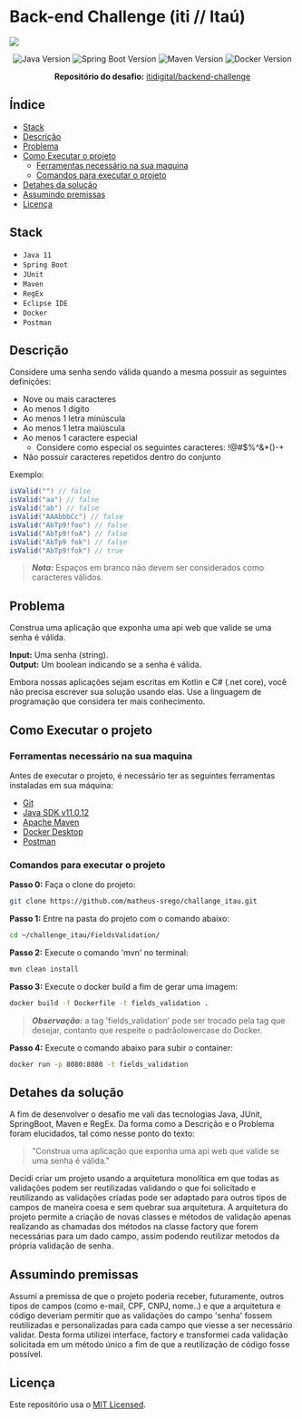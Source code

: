 # Back-end Challenge (iti // Itaú)

<img src="https://comoinvestirdinheiro.com/wp-content/uploads/2021/12/iti-itau.jpg"> 

<div align="center">

![Java Version](https://img.shields.io/badge/Java-v11-important)
![Spring Boot Version](https://img.shields.io/badge/Spring%20Boot-v2.6.2-green)
![Maven Version](https://img.shields.io/badge/maven-v3.8.4-brightgreen)
![Docker Version](https://img.shields.io/badge/Docker-v20.10.11-blue)
 
</div>

<div align="center">

**Repositório do desafio:** [itidigital/backend-challenge](https://github.com/itidigital/backend-challenge)

</div>

## Índice
 - [Stack](https://github.com/matheus-srego/challenge_itau#stack)
 - [Descrição](https://github.com/matheus-srego/challenge_itau#descri%C3%A7%C3%A3o)
 - [Problema](https://github.com/matheus-srego/challenge_itau#problema)
 - [Como Executar o projeto](https://github.com/matheus-srego/challenge_itau#como-executar-o-projeto)
    - [Ferramentas necessário na sua maquina](https://github.com/matheus-srego/challenge_itau#ferramentas-necess%C3%A1rio-na-sua-maquina)
    - [Comandos para executar o projeto](https://github.com/matheus-srego/challenge_itau#comandos-para-executar-o-projeto)
 - [Detahes da solução](https://github.com/matheus-srego/challenge_itau#detahes-da-solu%C3%A7%C3%A3o)
 - [Assumindo premissas](https://github.com/matheus-srego/challange_itau#assumindo-premissas)
 - [Licença](https://github.com/matheus-srego/challenge_itau#licen%C3%A7a)

## Stack

 - ```Java 11```
 - ```Spring Boot```
 - ```JUnit```
 - ```Maven```
 - ```RegEx```
 - ```Eclipse IDE```
 - ```Docker```
 - ```Postman```

## Descrição

Considere uma senha sendo válida quando a mesma possuir as seguintes definições:

- Nove ou mais caracteres
- Ao menos 1 dígito
- Ao menos 1 letra minúscula
- Ao menos 1 letra maiúscula
- Ao menos 1 caractere especial
  - Considere como especial os seguintes caracteres: !@#$%^&*()-+
- Não possuir caracteres repetidos dentro do conjunto

Exemplo:  

```java
isValid("") // false  
isValid("aa") // false  
isValid("ab") // false  
isValid("AAAbbbCc") // false  
isValid("AbTp9!foo") // false  
isValid("AbTp9!foA") // false
isValid("AbTp9 fok") // false
isValid("AbTp9!fok") // true
```

> **_Nota:_**  Espaços em branco não devem ser considerados como caracteres válidos.

## Problema

Construa uma aplicação que exponha uma api web que valide se uma senha é válida.

**Input:** Uma senha (string).  
**Output:** Um boolean indicando se a senha é válida.

Embora nossas aplicações sejam escritas em Kotlin e C# (.net core), você não precisa escrever sua solução usando elas. Use a linguagem de programação que considera ter mais conhecimento.

## Como Executar o projeto

### **Ferramentas necessário na sua maquina**

Antes de executar o projeto, é necessário ter as seguintes ferramentas instaladas em sua máquina:
 - [Git](https://git-scm.com/downloads)
 - [Java SDK v11.0.12](https://www.oracle.com/br/java/technologies/javase/jdk11-archive-downloads.html)
 - [Apache Maven](https://maven.apache.org/download.cgi)
 - [Docker Desktop](https://www.docker.com/products/docker-desktop)
 - [Postman](https://www.postman.com/downloads/)

### **Comandos para executar o projeto**

**Passo 0:** Faça o clone do projeto:
```bash
git clone https://github.com/matheus-srego/challange_itau.git
```

**Passo 1:** Entre na pasta do projeto com o comando abaixo:
```bash
cd ~/challenge_itau/FieldsValidation/
```

**Passo 2:** Execute o comando 'mvn' no terminal:
```bash
mvn clean install
```

**Passo 3:** Execute o docker build a fim de gerar uma imagem:
```bash
docker build -f Dockerfile -t fields_validation .
```
> **_Observação:_** a tag 'fields_validation' pode ser trocado pela tag que desejar, contanto que respeite o padrãolowercase do Docker.

**Passo 4:** Execute o comando abaixo para subir o container:
```bash
docker run -p 8080:8080 -t fields_validation
```

## Detahes da solução
A fim de desenvolver o desafio me vali das tecnologias Java, JUnit, SpringBoot, Maven e RegEx. Da forma como a Descrição e o Problema foram elucidados, tal como nesse ponto do texto:

 > "Construa uma aplicação que exponha uma api web que valide se uma senha é válida."

Decidi criar um projeto usando a arquitetura monolítica em que todas as validações podem ser reutilizadas validando o que foi solicitado e reutilizando as validações criadas pode ser adaptado para outros tipos de campos de maneira coesa e sem quebrar sua arquitetura. A arquitetura do projeto permite a criação de novas classes e métodos de validação apenas realizando as chamadas dos métodos na classe factory que forem necessárias para um dado campo, assim podendo reutilizar metodos da própria validação de senha.

## Assumindo premissas
Assumi a premissa de que o projeto poderia receber, futuramente, outros tipos de campos (como e-mail, CPF, CNPJ, nome..) e que a arquitetura e  código deveriam permitir que as validações do campo 'senha' fossem reutilizadas e personalizadas para cada campo que viesse a ser necessário validar. Desta forma utilizei interface, factory e transformei cada validação solicitada em um método único a fim de que a reutilização de código fosse possível.

## Licença
Este repositório usa o [MIT Licensed](https://github.com/matheus-srego/challenge_itau/blob/main/LICENSE).
